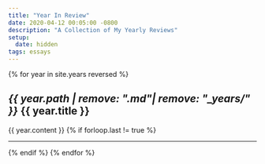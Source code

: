 ```yaml
---
title: "Year In Review"
date: 2020-04-12 00:05:00 -0800
description: "A Collection of My Yearly Reviews"
setup:
  date: hidden
tags: essays
---
```


{% for year in site.years reversed %}
<h2 id="{{ year.path | remove: ".md"| remove: "_years/" }}"><i class="higby">{{ year.path | remove: ".md"| remove: "_years/" }}</i> {{ year.title }}</h2>
{{ year.content }}
{% if forloop.last != true %}
<hr>
{% endif %}
{% endfor %}

<style>
img {
  width: 65%;
}
</style>
